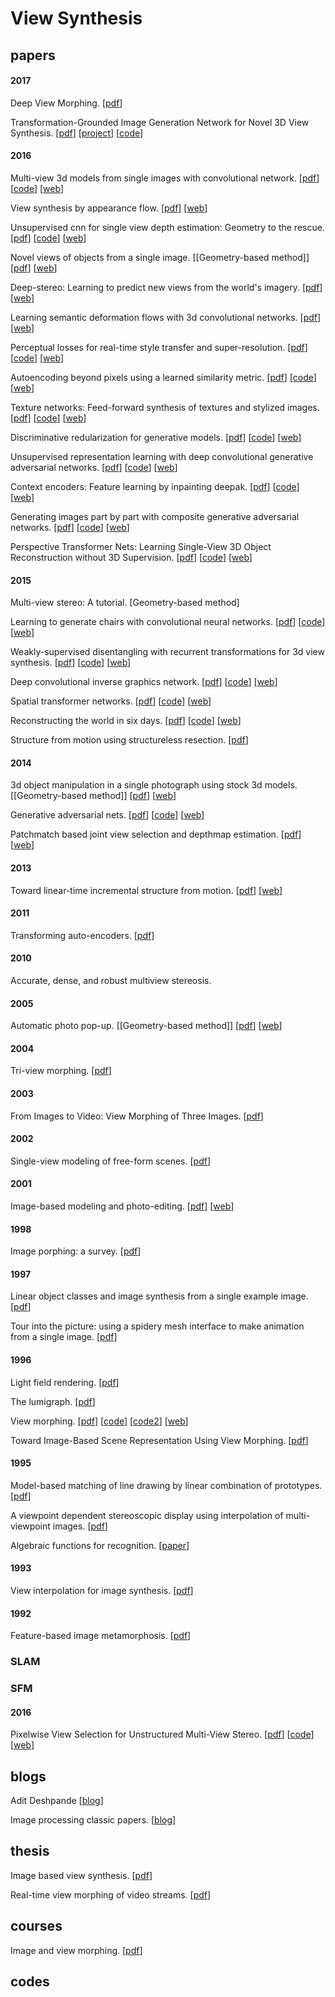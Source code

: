 # View Synthesis
## papers
#### 2017
Deep View Morphing. [[pdf](https://arxiv.org/abs/1703.02168)]

Transformation-Grounded Image Generation Network for Novel 3D View Synthesis. [[pdf](https://arxiv.org/abs/1703.02921)] [[project](http://www.cs.unc.edu/~eunbyung/tvsn/)] [[code](https://github.com/silverbottlep/tvsn)]

#### 2016
Multi-view 3d models from single images with convolutional network. [[pdf](https://arxiv.org/abs/1511.06702)] [[code](https://github.com/mtatarchenko/mv3d)] [[web](http://lmb.informatik.uni-freiburg.de/people/tatarchm/)]

View synthesis by appearance flow. [[pdf](https://www.arxiv.org/abs/1605.03557)] [[web](https://github.com/tinghuiz/appearance-flow)]

Unsupervised cnn for single view depth estimation: Geometry to the rescue. [[pdf](https://arxiv.org/abs/1603.04992)] [[code](https://github.com/Ravi-Garg/Unsupervised_Depth_Estimation)] [[web](https://github.com/Ravi-Garg)]

Novel views of objects from a single image. [[Geometry-based method]] [[pdf](https://arxiv.org/pdf/1602.00328)] [[web](http://homes.cs.washington.edu/~krematas/ViewSynthesis/)]

Deep-stereo: Learning to predict new views from the world's imagery. [[pdf](https://arxiv.org/abs/1506.06825)] [[web](https://www.cs.cornell.edu/%7Esnavely/)]

Learning semantic deformation flows with 3d convolutional networks. [[pdf](http://geometry.cs.ucl.ac.uk/projects/2016/semantic_learning/paper_docs/DefFlow3D.pdf)] [[web](http://geometry.cs.ucl.ac.uk/projects/2016/semantic_learning/)]

Perceptual losses for real-time style transfer and super-resolution. [[pdf](https://arxiv.org/abs/1603.08155)] [[code](https://github.com/jcjohnson/fast-neural-style)] [[web](https://github.com/jcjohnson)]

Autoencoding beyond pixels using a learned similarity metric. [[pdf](https://arxiv.org/pdf/1512.09300.pdf)] [[code](https://github.com/andersbll/autoencoding_beyond_pixels)] [[web](https://github.com/andersbll)]

Texture networks: Feed-forward synthesis of textures and stylized images. [[pdf](https://arxiv.org/pdf/1603.03417.pdf)] [[code](https://github.com/DmitryUlyanov/texture_nets)] [[web](https://github.com/DmitryUlyanov)]

Discriminative redularization for generative models. [[pdf](https://arxiv.org/abs/1602.03220)] [[code](https://github.com/vdumoulin/discgen)] [[web](https://github.com/vdumoulin)]

Unsupervised representation learning with deep convolutional generative adversarial networks. [[pdf](https://arxiv.org/pdf/1511.06434v2)] [[code](https://github.com/Newmu/dcgan_code)] [[web](https://github.com/Newmu)]

Context encoders: Feature learning by inpainting deepak. [[pdf](http://www.cv-foundation.org/openaccess/content_cvpr_2016/papers/Pathak_Context_Encoders_Feature_CVPR_2016_paper.pdf)] [[code](https://github.com/pathak22/context-encoder)] [[web](https://github.com/pathak22)]

Generating images part by part with composite generative adversarial networks. [[pdf](https://www.arxiv.org/abs/1607.05387)] [[code](https://github.com/Hanock/generating_images_part_by_part)] [[web](https://github.com/Hanock)]

Perspective Transformer Nets: Learning Single-View 3D Object Reconstruction without 3D Supervision. [[pdf](https://papers.nips.cc/paper/6206-perspective-transformer-nets-learning-single-view-3d-object-reconstruction-without-3d-supervision.pdf)] [[code](https://github.com/xcyan/nips16_PTN)] [[web](https://github.com/xcyan)]

#### 2015
Multi-view stereo: A tutorial. [Geometry-based method]

Learning to generate chairs with convolutional neural networks. [[pdf](https://128.84.21.199/abs/1411.5928v2)] [[code](https://github.com/dosovits/caffe-fr-chairs)] [[web](http://lmb.informatik.uni-freiburg.de/people/dosovits/)]

Weakly-supervised disentangling with recurrent transformations for 3d view synthesis. [[pdf](https://papers.nips.cc/paper/5639-weakly-supervised-disentangling-with-recurrent-transformations-for-3d-view-synthesis.pdf)] [[code](https://github.com/jimeiyang/deepRotator)] [[web](https://github.com/jimeiyang)]

Deep convolutional inverse graphics network. [[pdf](http://arxiv.org/pdf/1503.03167.pdf)] [[code](https://github.com/willwhitney/dc-ign)] [[web](https://github.com/willwhitney)]

Spatial transformer networks. [[pdf](https://arxiv.org/abs/1506.02025)] [[code](https://github.com/skaae/transformer_network)] [[web](https://github.com/skaae)]

Reconstructing the world in six days. [[pdf](http://www.cv-foundation.org/openaccess/content_cvpr_2015/papers/Heinly_Reconstructing_the_World_2015_CVPR_paper.pdf)] [[code](https://github.com/jheinly/streaming_connected_component_discovery)] [[web](https://github.com/jheinly)]

Structure from motion using structureless resection. [[pdf](http://www.cv-foundation.org/openaccess/content_iccv_2015/papers/Zheng_Structure_From_Motion_ICCV_2015_paper.pdf)]

#### 2014
3d object manipulation in a single photograph using stock 3d models. [[Geometry-based method]] [[pdf](http://www.cs.cmu.edu/~om3d/papers/SIGGRAPH2014.pdf)] [[web](http://www.cs.cmu.edu/~om3d/)]

Generative adversarial nets. [[pdf](https://papers.nips.cc/paper/5423-generative-adversarial-nets.pdf)] [[code](https://github.com/goodfeli/adversarial)] [[web](https://github.com/goodfeli)]

Patchmatch based joint view selection and depthmap estimation. [[pdf](http://www.cs.unc.edu/~jmf/publications/ZhengDunnJojicFrahmCVPR2014.pdf)] [[web](http://www.cs.unc.edu/~ezheng/)]

#### 2013
Toward linear-time incremental structure from motion. [[pdf](http://www.ccwu.me/vsfm/vsfm.pdf)] [[web](http://www.ccwu.me/vsfm/)] 

#### 2011
Transforming auto-encoders. [[pdf](http://www.cs.toronto.edu/~hinton/absps/transauto6.pdf)] 

#### 2010
Accurate, dense, and robust multiview stereosis.

#### 2005
Automatic photo pop-up. [[Geometry-based method]] [[pdf](http://dhoiem.web.engr.illinois.edu/publications/popup.pdf)] [[web](http://dhoiem.web.engr.illinois.edu/)]

#### 2004
Tri-view morphing. [[pdf](http://crcv.ucf.edu/papers/tri-view-cviu.pdf)]

#### 2003
From Images to Video: View Morphing of Three Images. [[pdf](http://vision.eecs.ucf.edu/papers/xiao_vmv2003.pdf)]

#### 2002
Single-view modeling of free-form scenes. [[pdf](http://grail.cs.washington.edu/projects/svm/jvca2002.pdf)] 

#### 2001
Image-based modeling and photo-editing. [[pdf](http://groups.csail.mit.edu/graphics/ibedit/ibedit_s2001_cameraReady.pdf)] [[web](http://groups.csail.mit.edu/graphics/ibedit/)]

#### 1998
Image porphing: a survey. [[pdf](http://www-cs.engr.ccny.cuny.edu/~wolberg/pub/vc98.pdf)]

#### 1997
Linear object classes and image synthesis from a single example image. [[pdf](http://cbcl.mit.edu/cbcl/publications/ps/vetter-poggio-IEEE-pami-1997.pdf)] 

Tour into the picture: using a spidery mesh interface to make animation from a single image. [[pdf](http://graphics.cs.cmu.edu/courses/15-463/2007_fall/Papers/TIP.pdf)]

#### 1996
Light field rendering. [[pdf](https://graphics.stanford.edu/papers/light/light-lores-corrected.pdf)]

The lumigraph. [[pdf](http://www.cs.utah.edu/classes/cs5610/handouts/lumigraph.pdf)]

View morphing. [[pdf](http://www.cs.cmu.edu/afs/andrew/scs/cs/15-463/f07/proj_final/www/amichals/view.pdf)] [[code](https://github.com/eroniki/viewMorphing)] [[code2](https://github.com/codedhead/viewmorphing)] [[web](http://homes.cs.washington.edu/~seitz/vmorph/vmorph.htm)]

Toward Image-Based Scene Representation Using View Morphing. [[pdf](http://www.cs.cmu.edu/afs/cs.cmu.edu/user/seitz/www/papers/icpr96.pdf)]

#### 1995
Model-based matching of line drawing by linear combination of prototypes. [[pdf](http://dspace.mit.edu/handle/1721.1/7187)]

A viewpoint dependent stereoscopic display using interpolation of multi-viewpoint images. [[pdf](http://proceedings.spiedigitallibrary.org/data/Conferences/SPIEP/53134/11_1.pdf)]

Algebraic functions for recognition. [[paper](http://dspace.mit.edu/handle/1721.1/6619)]

#### 1993
View interpolation for image synthesis. [[pdf](http://www.cs.columbia.edu/~belhumeur/courses/appearance/chen93view.pdf)] 

#### 1992
Feature-based image metamorphosis. [[pdf](http://www.cs.princeton.edu/courses/archive/fall00/cs426/papers/beier92.pdf)]

### SLAM

### SFM

#### 2016
Pixelwise View Selection for Unstructured Multi-View Stereo. [[pdf](http://www.cs.unc.edu/~ezheng/resources/mvs_2016/eccv2016.pdf)] [[code](https://github.com/colmap/colmap)] [[web](http://people.inf.ethz.ch/jschoenb/colmap/)]

## blogs
Adit Deshpande [[blog](https://adeshpande3.github.io/)]

Image processing classic papers. [[blog](http://www.cnblogs.com/nsnow/p/4546716.html)]

## thesis
Image based view synthesis. [[pdf](http://crcv.ucf.edu/papers/theses/xiao_theses.pdf)]

Real-time view morphing of video streams. [[pdf](https://www.evl.uic.edu/documents/k_timm_disser.pdf)]

## courses
Image and view morphing. [[pdf](http://caig.cs.nctu.edu.tw/course/IBMR14/Lecture/IBMR_8Morphing_F14.pdf)]

## codes
